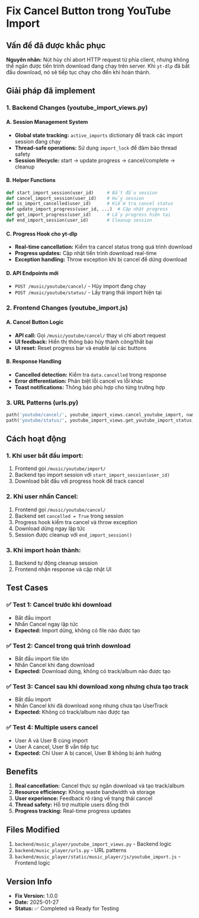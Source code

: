 # Fix Cancel Button trong YouTube Import

## Vấn đề đã được khắc phục

**Nguyên nhân:** Nút hủy chỉ abort HTTP request từ phía client, nhưng không thể ngăn được tiến trình download đang chạy trên server. Khi `yt-dlp` đã bắt đầu download, nó sẽ tiếp tục chạy cho đến khi hoàn thành.

## Giải pháp đã implement

### 1. Backend Changes (youtube_import_views.py)

#### A. Session Management System
- **Global state tracking:** `active_imports` dictionary để track các import session đang chạy
- **Thread-safe operations:** Sử dụng `import_lock` để đảm bảo thread safety
- **Session lifecycle:** start → update progress → cancel/complete → cleanup

#### B. Helper Functions
```python
def start_import_session(user_id)     # Bắt đầu session
def cancel_import_session(user_id)    # Hủy session
def is_import_cancelled(user_id)      # Kiểm tra cancel status
def update_import_progress(user_id, ...)  # Cập nhật progress
def get_import_progress(user_id)      # Lấy progress hiện tại
def end_import_session(user_id)       # Cleanup session
```

#### C. Progress Hook cho yt-dlp
- **Real-time cancellation:** Kiểm tra cancel status trong quá trình download
- **Progress updates:** Cập nhật tiến trình download real-time
- **Exception handling:** Throw exception khi bị cancel để dừng download

#### D. API Endpoints mới
- `POST /music/youtube/cancel/` - Hủy import đang chạy
- `POST /music/youtube/status/` - Lấy trạng thái import hiện tại

### 2. Frontend Changes (youtube_import.js)

#### A. Cancel Button Logic
- **API call:** Gọi `/music/youtube/cancel/` thay vì chỉ abort request
- **UI feedback:** Hiển thị thông báo hủy thành công/thất bại
- **UI reset:** Reset progress bar và enable lại các buttons

#### B. Response Handling
- **Cancelled detection:** Kiểm tra `data.cancelled` trong response
- **Error differentiation:** Phân biệt lỗi cancel vs lỗi khác
- **Toast notifications:** Thông báo phù hợp cho từng trường hợp

### 3. URL Patterns (urls.py)
```python
path('youtube/cancel/', youtube_import_views.cancel_youtube_import, name='youtube_cancel'),
path('youtube/status/', youtube_import_views.get_youtube_import_status, name='youtube_status'),
```

## Cách hoạt động

### 1. Khi user bắt đầu import:
1. Frontend gọi `/music/youtube/import/`
2. Backend tạo import session với `start_import_session(user_id)`
3. Download bắt đầu với progress hook để track cancel

### 2. Khi user nhấn Cancel:
1. Frontend gọi `/music/youtube/cancel/`
2. Backend set `cancelled = True` trong session
3. Progress hook kiểm tra cancel và throw exception
4. Download dừng ngay lập tức
5. Session được cleanup với `end_import_session()`

### 3. Khi import hoàn thành:
1. Backend tự động cleanup session
2. Frontend nhận response và cập nhật UI

## Test Cases

### ✅ Test 1: Cancel trước khi download
- Bắt đầu import
- Nhấn Cancel ngay lập tức
- **Expected:** Import dừng, không có file nào được tạo

### ✅ Test 2: Cancel trong quá trình download
- Bắt đầu import file lớn
- Nhấn Cancel khi đang download
- **Expected:** Download dừng, không có track/album nào được tạo

### ✅ Test 3: Cancel sau khi download xong nhưng chưa tạo track
- Bắt đầu import
- Nhấn Cancel khi đã download xong nhưng chưa tạo UserTrack
- **Expected:** Không có track/album nào được tạo

### ✅ Test 4: Multiple users cancel
- User A và User B cùng import
- User A cancel, User B vẫn tiếp tục
- **Expected:** Chỉ User A bị cancel, User B không bị ảnh hưởng

## Benefits

1. **Real cancellation:** Cancel thực sự ngăn download và tạo track/album
2. **Resource efficiency:** Không waste bandwidth và storage
3. **User experience:** Feedback rõ ràng về trạng thái cancel
4. **Thread safety:** Hỗ trợ multiple users đồng thời
5. **Progress tracking:** Real-time progress updates

## Files Modified

1. `backend/music_player/youtube_import_views.py` - Backend logic
2. `backend/music_player/urls.py` - URL patterns
3. `backend/music_player/static/music_player/js/youtube_import.js` - Frontend logic

## Version Info

- **Fix Version:** 1.0.0
- **Date:** 2025-01-27
- **Status:** ✅ Completed và Ready for Testing
